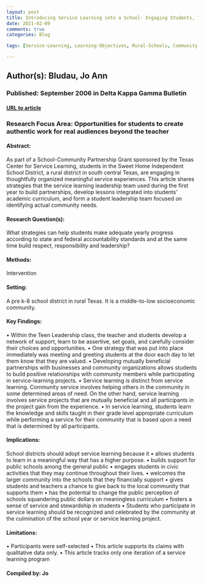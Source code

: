 ```yaml
---
layout: post
title: Introducing Service Learning into a School- Engaging Students, Teachers and Community Partners in Meaningful Projects
date: 2021-02-09
comments: true
categories: Blog

tags: [Service-Learning, Learning-Objectives, Rural-Schools, Community-Engagement]

---
```


## Author(s): Bludau, Jo Ann

### Published: September 2006 in Delta Kappa Gamma Bulletin

#### [URL to article](https://eds-a-ebscohost-com.proxy.uchicago.edu/eds/pdfviewer/pdfviewer?vid=1&sid=aade911c-dbf3-431d-848c-afe815b97e75%40sdc-v-sessmgr02)

### Research Focus Area: Opportunities for students to create authentic work for real audiences beyond the teacher

#### Abstract:
As part of a School-Community Partnership Grant sponsored by the Texas Center for Service Learning, students in the Sweet Home Independent School District, a rural district in south central Texas, are engaging in thoughtfully organized meaningful service experiences. This article shares strategies that the service learning leadership team used during the first year to build partnerships, develop lessons integrated into students' academic curriculum, and form a student leadership team focused on identifying actual community needs.


#### Research Question(s):
 What strategies can help students make adequate yearly progress according to state and federal accountability standards and at the same time build respect, responsibility and leadership?


#### Methods:
Intervention


#### Setting:
 A pre k-8 school district in rural Texas. It is a middle-to-low socioeconomic community. 


#### Key Findings:
• Within the Teen Leadership class, the teacher and students develop a network of support, learn to be assertive, set goals, and carefully consider their choices and opportunities.  • One strategy that was put into place immediately was meeting and greeting students at the door each day to let them know that they are valued. • Developing mutually beneficial partnerships with businesses and community organizations allows students to build positive relationships with community members while participating in service-learning projects. • Service learning is distinct from service learning. Community service involves helping others in the community in some determined areas of need. On the other hand, service learning involves service projects that are mutually beneficial and all participants in the project gain from the experience. • In service learning, students learn the knowledge and skills taught in their grade level appropriate curriculum while performing a service for their community that is based upon a need that is determined by all participants. 


#### Implications:
School districts should adopt service learning because it • allows students to learn in a meaningful way that has a higher purpose. • builds support for public schools among the general public • engages students in civic activities that they may continue throughout their lives. • welcomes the larger community into the schools that they financially support • gives students and teachers a chance to give back to the local community that supports them • has the potential to change the public perception of schools squandering public dollars on meaningless curriculum • fosters a sense of service and stewardship in students • Students who participate in service learning should be recognized and celebrated by the community at the culmination of the school year or service learning project. 


#### Limitations:
• Participants were self-selected • This article supports its claims with qualitative data only. • This article tracks only one iteration of a service learning program 


#### Compiled by: Jo

